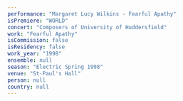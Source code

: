 ```yaml
---
performance: "Margaret Lucy Wilkins - Fearful Apathy"
isPremiere: "WORLD"
concert: "Composers of University of Huddersfield"
work: "Fearful Apathy"
isCommission: false
isResidency: false
work_year: "1998"
ensemble: null
season: "Electric Spring 1998"
venue: "St-Paul's Hall"
person: null
country: null
---
```



